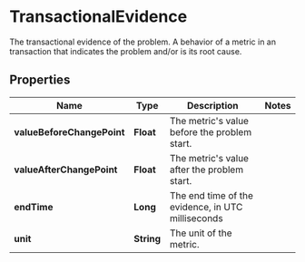 

# TransactionalEvidence

The transactional evidence of the problem.   A behavior of a metric in an transaction that indicates the problem and/or is its root cause.

## Properties

| Name | Type | Description | Notes |
|------------ | ------------- | ------------- | -------------|
|**valueBeforeChangePoint** | **Float** | The metric&#39;s value before the problem start. |  |
|**valueAfterChangePoint** | **Float** | The metric&#39;s value after the problem start. |  |
|**endTime** | **Long** | The end time of the evidence, in UTC milliseconds |  |
|**unit** | **String** | The unit of the metric. |  |



